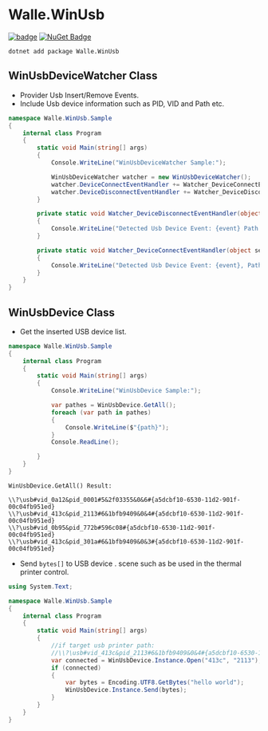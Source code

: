 # Walle.WinUsb

[![badge](https://github.com/walle-work/Walle.WinUsb/workflows/dotNetStandard/badge.svg)](https://github.com/walle-work/Walle.WinUsb/actions/)
[![NuGet Badge](https://buildstats.info/nuget/Walle.WinUsb)](https://www.nuget.org/packages/Walle.WinUsb/)

```shell
dotnet add package Walle.WinUsb
```

## WinUsbDeviceWatcher Class

- Provider Usb Insert/Remove Events.
- Include Usb device  information such as PID, VID and Path etc.

```csharp
namespace Walle.WinUsb.Sample
{
    internal class Program
    {
        static void Main(string[] args)
        {
            Console.WriteLine("WinUsbDeviceWatcher Sample:");

            WinUsbDeviceWatcher watcher = new WinUsbDeviceWatcher();
            watcher.DeviceConnectEventHandler += Watcher_DeviceConnectEventHandler;
            watcher.DeviceDisconnectEventHandler += Watcher_DeviceDisconnectEventHandler;
        }

        private static void Watcher_DeviceDisconnectEventHandler(object sender, WinUsbDeviceEventArgs e)
        {
            Console.WriteLine("Detected Usb Device Event: {event} Path:{path},VID:{vid},PID:{pid}", e.EventType, e.Path, e.Vid, e.Vid);
        }

        private static void Watcher_DeviceConnectEventHandler(object sender, WinUsbDeviceEventArgs e)
        {
            Console.WriteLine("Detected Usb Device Event: {event}, Path:{path},VID:{vid},PID:{pid}", e.EventType, e.Path, e.Vid, e.Vid);
        }
    }
}
```

## WinUsbDevice Class

- Get the inserted USB device list.

```csharp
namespace Walle.WinUsb.Sample
{
    internal class Program
    {
        static void Main(string[] args)
        {
            Console.WriteLine("WinUsbDevice Sample:");

            var pathes = WinUsbDevice.GetAll();
            foreach (var path in pathes)
            {
                Console.WriteLine($"{path}");
            }
            Console.ReadLine();

        }
    }
}
```

```shell
WinUsbDevice.GetAll() Result:

\\?\usb#vid_0a12&pid_0001#5&2f03355&0&6#{a5dcbf10-6530-11d2-901f-00c04fb951ed}
\\?\usb#vid_413c&pid_2113#6&1bfb9409&0&4#{a5dcbf10-6530-11d2-901f-00c04fb951ed}
\\?\usb#vid_0b95&pid_772b#596c08#{a5dcbf10-6530-11d2-901f-00c04fb951ed}
\\?\usb#vid_413c&pid_301a#6&1bfb9409&0&3#{a5dcbf10-6530-11d2-901f-00c04fb951ed}
```

- Send ```bytes[]``` to USB device . scene such as be used in the thermal printer control.

```csharp
using System.Text;

namespace Walle.WinUsb.Sample
{
    internal class Program
    {
        static void Main(string[] args)
        {
            //if target usb printer path:
            //\\?\usb#vid_413c&pid_2113#6&1bfb9409&0&4#{a5dcbf10-6530-11d2-901f-00c04fb951ed}        
            var connected = WinUsbDevice.Instance.Open("413c", "2113");
            if (connected)
            {
                var bytes = Encoding.UTF8.GetBytes("hello world");
                WinUsbDevice.Instance.Send(bytes);
            }
        }
    }
}
```

